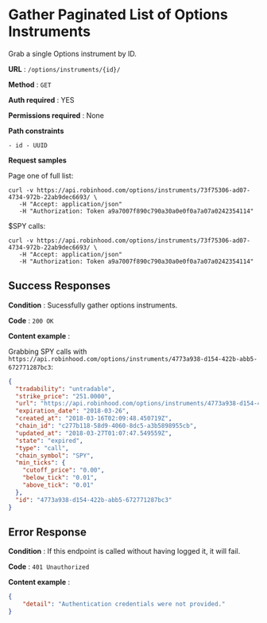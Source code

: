 # Gather Paginated List of Options Instruments

Grab a single Options instrument by ID.

**URL** : `/options/instruments/{id}/`

**Method** : `GET`

**Auth required** : YES

**Permissions required** : None

**Path constraints**

    - id - UUID

**Request samples**

Page one of full list:

```
curl -v https://api.robinhood.com/options/instruments/73f75306-ad07-4734-972b-22ab9dec6693/ \
   -H "Accept: application/json"
   -H "Authorization: Token a9a7007f890c790a30a0e0f0a7a07a0242354114"
```

$SPY calls:

```
curl -v https://api.robinhood.com/options/instruments/73f75306-ad07-4734-972b-22ab9dec6693/ \
   -H "Accept: application/json"
   -H "Authorization: Token a9a7007f890c790a30a0e0f0a7a07a0242354114"
```

## Success Responses

**Condition** : Sucessfully gather options instruments.

**Code** : `200 OK`

**Content example** :

Grabbing SPY calls with `https://api.robinhood.com/options/instruments/4773a938-d154-422b-abb5-672771287bc3`:

```json
{
  "tradability": "untradable",
  "strike_price": "251.0000",
  "url": "https://api.robinhood.com/options/instruments/4773a938-d154-422b-abb5-672771287bc3/",
  "expiration_date": "2018-03-26",
  "created_at": "2018-03-16T02:09:48.450719Z",
  "chain_id": "c277b118-58d9-4060-8dc5-a3b5898955cb",
  "updated_at": "2018-03-27T01:07:47.549559Z",
  "state": "expired",
  "type": "call",
  "chain_symbol": "SPY",
  "min_ticks": {
    "cutoff_price": "0.00",
    "below_tick": "0.01",
    "above_tick": "0.01"
  },
  "id": "4773a938-d154-422b-abb5-672771287bc3"
}
```

## Error Response

**Condition** : If this endpoint is called without having logged it, it will fail.

**Code** : `401 Unauthorized`

**Content example** : 

```json
{
	"detail": "Authentication credentials were not provided."
}
```
